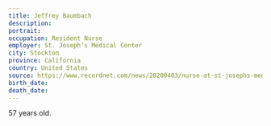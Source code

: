 ```yaml
---
title: Jeffrey Baumbach
description: 
portrait: 
occupation: Resident Nurse
employer: St. Joseph’s Medical Center
city: Stockton
province: California
country: United States
source: https://www.recordnet.com/news/20200403/nurse-at-st-josephs-medical-center-dies-of-coronavirus-complications
birth_date: 
death_date: 
---
```


57 years old.